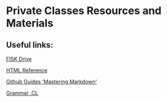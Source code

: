 # Private Classes Resources and Materials

## Useful links:

<a href="https://drive.google.com/drive/u/0/folders/1RFAgDxi5nkEFiMPUMj4_Fj9X0eTYX7xy">FISK Drive</a>

<a href="https://www.w3schools.com/html" target="_blank">HTML Reference</a>

<a href="https://guides.github.com/features/mastering-markdown/" target="_blank">Github Guides 'Mastering Markdown'</a>

<a href="https://www.grammar.cl/Notes.htm">Grammar .CL</a>
